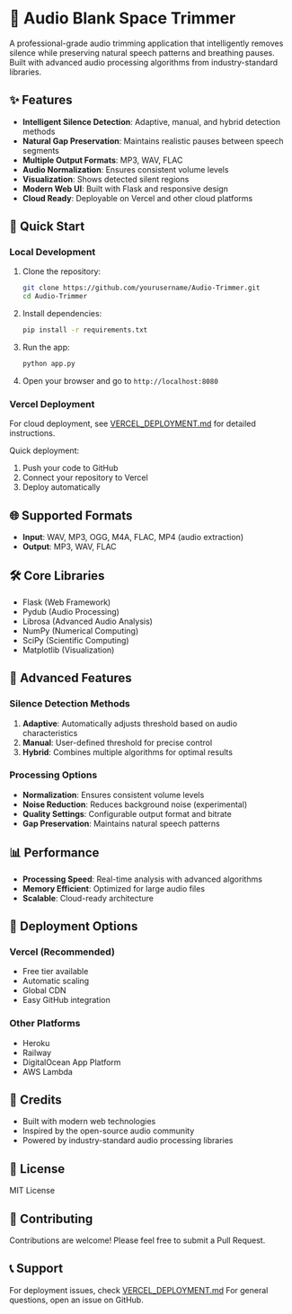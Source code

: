 # 🎵 Audio Blank Space Trimmer

A professional-grade audio trimming application that intelligently removes silence while preserving natural speech patterns and breathing pauses. Built with advanced audio processing algorithms from industry-standard libraries.

## ✨ Features
- **Intelligent Silence Detection**: Adaptive, manual, and hybrid detection methods
- **Natural Gap Preservation**: Maintains realistic pauses between speech segments
- **Multiple Output Formats**: MP3, WAV, FLAC
- **Audio Normalization**: Ensures consistent volume levels
- **Visualization**: Shows detected silent regions
- **Modern Web UI**: Built with Flask and responsive design
- **Cloud Ready**: Deployable on Vercel and other cloud platforms

## 🚀 Quick Start

### Local Development
1. Clone the repository:
   ```bash
   git clone https://github.com/yourusername/Audio-Trimmer.git
   cd Audio-Trimmer
   ```

2. Install dependencies:
   ```bash
   pip install -r requirements.txt
   ```

3. Run the app:
   ```bash
   python app.py
   ```

4. Open your browser and go to `http://localhost:8080`

### Vercel Deployment
For cloud deployment, see [VERCEL_DEPLOYMENT.md](VERCEL_DEPLOYMENT.md) for detailed instructions.

Quick deployment:
1. Push your code to GitHub
2. Connect your repository to Vercel
3. Deploy automatically

## 🌐 Supported Formats
- **Input**: WAV, MP3, OGG, M4A, FLAC, MP4 (audio extraction)
- **Output**: MP3, WAV, FLAC

## 🛠️ Core Libraries
- Flask (Web Framework)
- Pydub (Audio Processing)
- Librosa (Advanced Audio Analysis)
- NumPy (Numerical Computing)
- SciPy (Scientific Computing)
- Matplotlib (Visualization)

## 🔧 Advanced Features

### Silence Detection Methods
1. **Adaptive**: Automatically adjusts threshold based on audio characteristics
2. **Manual**: User-defined threshold for precise control
3. **Hybrid**: Combines multiple algorithms for optimal results

### Processing Options
- **Normalization**: Ensures consistent volume levels
- **Noise Reduction**: Reduces background noise (experimental)
- **Quality Settings**: Configurable output format and bitrate
- **Gap Preservation**: Maintains natural speech patterns

## 📊 Performance
- **Processing Speed**: Real-time analysis with advanced algorithms
- **Memory Efficient**: Optimized for large audio files
- **Scalable**: Cloud-ready architecture

## 🚀 Deployment Options

### Vercel (Recommended)
- Free tier available
- Automatic scaling
- Global CDN
- Easy GitHub integration

### Other Platforms
- Heroku
- Railway
- DigitalOcean App Platform
- AWS Lambda

## 🙏 Credits
- Built with modern web technologies
- Inspired by the open-source audio community
- Powered by industry-standard audio processing libraries

## 📄 License
MIT License

## 🤝 Contributing
Contributions are welcome! Please feel free to submit a Pull Request.

## 📞 Support
For deployment issues, check [VERCEL_DEPLOYMENT.md](VERCEL_DEPLOYMENT.md)
For general questions, open an issue on GitHub. 